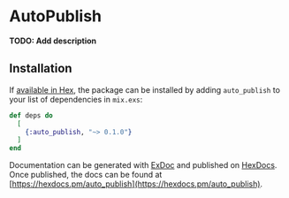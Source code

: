 # AutoPublish

**TODO: Add description**

## Installation

If [available in Hex](https://hex.pm/docs/publish), the package can be installed
by adding `auto_publish` to your list of dependencies in `mix.exs`:

```elixir
def deps do
  [
    {:auto_publish, "~> 0.1.0"}
  ]
end
```

Documentation can be generated with [ExDoc](https://github.com/elixir-lang/ex_doc)
and published on [HexDocs](https://hexdocs.pm). Once published, the docs can
be found at [https://hexdocs.pm/auto_publish](https://hexdocs.pm/auto_publish).

